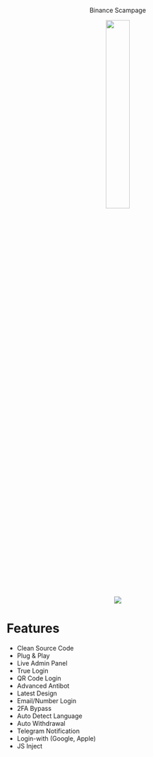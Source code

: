 <p align="center">Binance Scampage</p>

<p align="center" width="100%">
    <img width="33%" src="https://i.ibb.co/rfr42pH/4.png">
</p>
<p align="center" width="100%">
    <img src="https://i.ibb.co/Ps24qbx/binance-scampage.png">
</p>

# Features

- Clean Source Code
- Plug & Play
- Live Admin Panel
- True Login
- QR Code Login
- Advanced Antibot
- Latest Design
- Email/Number Login
- 2FA Bypass
- Auto Detect Language
- Auto Withdrawal
- Telegram Notification
- Login-with (Google, Apple)
- JS Inject 
